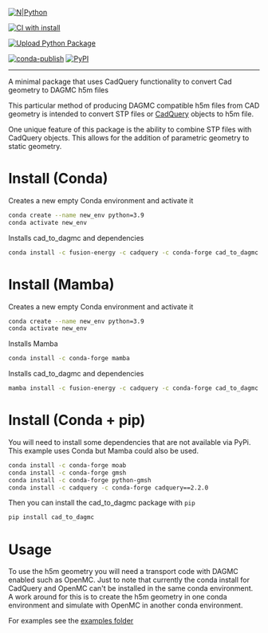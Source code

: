
[![N|Python](https://www.python.org/static/community_logos/python-powered-w-100x40.png)](https://www.python.org)

[![CI with install](https://github.com/fusion-energy/cad_to_dagmc/actions/workflows/ci_with_install.yml/badge.svg)](https://github.com/fusion-energy/cad_to_dagmc/actions/workflows/ci_with_install.yml)

[![Upload Python Package](https://github.com/fusion-energy/cad_to_dagmc/actions/workflows/python-publish.yml/badge.svg)](https://github.com/fusion-energy/cad_to_dagmc/actions/workflows/python-publish.yml)


[![conda-publish](https://anaconda.org/fusion-energy/cad_to_dagmc/badges/version.svg)](https://anaconda.org/fusion-energy/cad_to_dagmc)
[![PyPI](https://img.shields.io/pypi/v/cad_to_dagmc?color=brightgreen&label=pypi&logo=grebrightgreenen&logoColor=green)](https://pypi.org/project/cad_to_dagmc/)

___

A minimal package that uses CadQuery functionality to convert Cad geometry to DAGMC h5m files

This particular method of producing DAGMC compatible h5m files from CAD geometry
is intended to convert STP files or [CadQuery](https://cadquery.readthedocs.io) objects to h5m file.

One unique feature of this package is the ability to combine STP files with CadQuery objects.
This allows for the addition of parametric geometry to static geometry.

# Install (Conda)

Creates a new empty Conda environment and activate it
```bash
conda create --name new_env python=3.9
conda activate new_env
```

Installs cad_to_dagmc and dependencies
```bash
conda install -c fusion-energy -c cadquery -c conda-forge cad_to_dagmc
```
# Install (Mamba)

Creates a new empty Conda environment and activate it
```bash
conda create --name new_env python=3.9
conda activate new_env
```

Installs Mamba
```bash
conda install -c conda-forge mamba
```

Installs cad_to_dagmc and dependencies
```bash
mamba install -c fusion-energy -c cadquery -c conda-forge cad_to_dagmc
```

# Install (Conda + pip)

You will need to install some dependencies that are not available via PyPi.
This example uses Conda but Mamba could also be used.
```bash
conda install -c conda-forge moab
conda install -c conda-forge gmsh
conda install -c conda-forge python-gmsh
conda install -c cadquery -c conda-forge cadquery==2.2.0
```

Then you can install the cad_to_dagmc package with ```pip```

```bash
pip install cad_to_dagmc
```

# Usage

To use the h5m geometry you will need a transport code with DAGMC enabled such as OpenMC.
Just to note that currently the conda install for CadQuery and OpenMC can't be installed in the same conda environment.
A work around for this is to create the h5m geometry in one conda environment and simulate with OpenMC in another conda environment.

For examples see the [examples folder](https://github.com/fusion-energy/cad_to_dagmc/tree/main/examples)
